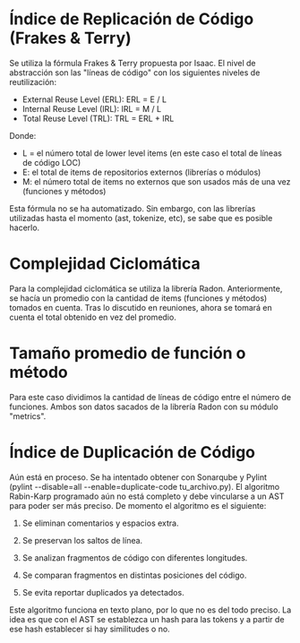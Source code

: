 # Índice de Replicación de Código (Frakes & Terry)

Se utiliza la fórmula Frakes & Terry propuesta por Isaac. El nivel de abstracción son las "líneas de código" con los siguientes niveles de reutilización:

- External Reuse Level (ERL):
ERL = E / L
- Internal Reuse Level (IRL):
IRL = M / L
- Total Reuse Level (TRL):
TRL = ERL + IRL

Donde:

- L = el número total de lower level items (en este caso el total de líneas de código LOC)
- E: el total de items de repositorios externos (librerías o módulos)
- M: el número total de items no externos que son usados más de una vez (funciones y métodos)

Esta fórmula no se ha automatizado. Sin embargo, con las librerías utilizadas hasta el momento (ast, tokenize, etc), se sabe que es posible hacerlo.

# Complejidad Ciclomática
Para la complejidad ciclomática se utiliza la librería Radon. Anteriormente, se hacía un promedio con la cantidad de items (funciones y métodos) tomados en cuenta. Tras lo discutido en reuniones, ahora se tomará en cuenta el total obtenido en vez del promedio.

# Tamaño promedio de función o método
Para este caso dividimos la cantidad de líneas de código entre el número de funciones. Ambos son datos sacados de la librería Radon con su módulo "metrics".

# Índice de Duplicación de Código
Aún está en proceso. Se ha intentado obtener con Sonarqube y Pylint (pylint --disable=all --enable=duplicate-code tu_archivo.py). El algoritmo Rabin-Karp programado aún no está completo y debe vincularse a un AST para poder ser más preciso. De momento el algoritmo es el siguiente:

1. Se eliminan comentarios y espacios extra.

2. Se preservan los saltos de línea.

3. Se analizan fragmentos de código con diferentes longitudes.

4. Se comparan fragmentos en distintas posiciones del código.

5. Se evita reportar duplicados ya detectados.

Este algoritmo funciona en texto plano, por lo que no es del todo preciso. La idea es que con el AST se establezca un hash para las tokens y a partir de ese hash establecer si hay similitudes o no.